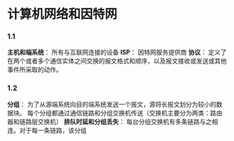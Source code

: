 # 计算机网络和因特网
### 1.1
**主机和端系统**：
所有与互联网连接的设备
**ISP**：
因特网服务提供商
**协议**：
定义了在两个或者多个通信实体之间交换的报文格式和顺序，以及报文接收或发送或其他事件所采取的动作。
### 1.2

**分组**：
为了从源端系统向目的端系统发送一个报文，源将长报文划分为较小的数据块。
每个分组都通过通信链路和分组交换机传送（交换机主要分为两类：路由器和链路层交换机）
**排队时延和分组丢失**：
每台分组交换机有多条链路与之相连。对于每一条链路，该分组